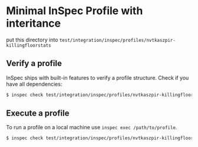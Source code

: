 # Minimal InSpec Profile with interitance

put this directory into ``test/integration/inspec/profiles/nvtkaszpir-killingfloorstats``

## Verify a profile

InSpec ships with built-in features to verify a profile structure.
Check if you have all dependencies:

```bash
$ inspec check test/integration/inspec/profiles/nvtkaszpir-killingfloorstats/ --profiles-path=test/integration/inspec/
```

## Execute a profile

To run a profile on a local machine use `inspec exec /path/to/profile`.

```bash
$ inspec check test/integration/inspec/profiles/nvtkaszpir-killingfloorstats -t ssh://192.168.121.242:22 --user=vagrant --key-files=.vagrant/machines/app/libvirt/private_key --sudo --profiles-path=test/integration/inspec/
```

